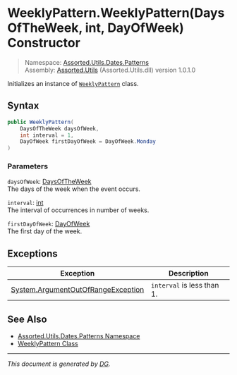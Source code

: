 ﻿# WeeklyPattern.WeeklyPattern(DaysOfTheWeek, int, DayOfWeek) Constructor

> Namespace: [Assorted.Utils.Dates.Patterns](index.md#assortedutilsdatespatterns-namespace)\
> Assembly: [Assorted.Utils](index.md) (Assorted.Utils.dll) version 1.0.1.0

Initializes an instance of [`WeeklyPattern`](Assorted.Utils.Dates.Patterns.WeeklyPattern.md) class.

## Syntax

```csharp
public WeeklyPattern(
    DaysOfTheWeek daysOfWeek, 
    int interval = 1, 
    DayOfWeek firstDayOfWeek = DayOfWeek.Monday
)
```

### Parameters

`daysOfWeek`: [DaysOfTheWeek](Assorted.Utils.Dates.DaysOfTheWeek.md)\
The days of the week when the event occurs.

`interval`: [int](https://docs.microsoft.com/en-us/dotnet/api/system.int32)\
The interval of occurrences in number of weeks.

`firstDayOfWeek`: [DayOfWeek](https://docs.microsoft.com/en-us/dotnet/api/system.dayofweek)\
The first day of the week.

## Exceptions

Exception | Description
--- | ---
[System.ArgumentOutOfRangeException](https://docs.microsoft.com/en-us/dotnet/api/system.argumentoutofrangeexception) | `interval` is less than 1.

## See Also

- [Assorted.Utils.Dates.Patterns Namespace](index.md#assortedutilsdatespatterns-namespace)
- [WeeklyPattern Class](Assorted.Utils.Dates.Patterns.WeeklyPattern.md)

---

_This document is generated by [DG](https://github.com/Khojasteh/dg)._
